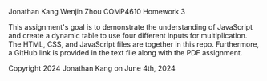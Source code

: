 Jonathan Kang
Wenjin Zhou
COMP4610
Homework 3

This assignment's goal is to demonstrate the understanding of JavaScript and create a dynamic table
to use four different inputs for multiplication. The HTML, CSS, and JavaScript files are together in this repo.
Furthermore, a GitHub link is provided in the text file along with the PDF assignment.

Copyright 2024 Jonathan Kang on June 4th, 2024